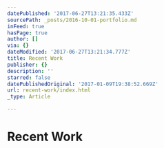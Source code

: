 ```yaml
---
datePublished: '2017-06-27T13:21:35.433Z'
sourcePath: _posts/2016-10-01-portfolio.md
inFeed: true
hasPage: true
author: []
via: {}
dateModified: '2017-06-27T13:21:34.777Z'
title: Recent Work
publisher: {}
description: ''
starred: false
datePublishedOriginal: '2017-01-09T19:38:52.669Z'
url: recent-work/index.html
_type: Article

---
```

# Recent Work